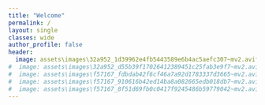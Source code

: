 ```yaml
---
title: "Welcome"
permalink: /
layout: single
classes: wide
author_profile: false
header:
  image: assets\images\32a952_1d39962e4fb5443589e6b4ac5aefc307~mv2.avif
#  image: assets\images\32a952_d55b39f17026412389451c25fab3e9f7~mv2.avif
#  image: assets\images\f57167_fdbdab42f6cf46a7a92d1783337d3665~mv2.avif
#  image: assets\images\f57167_910616b42ed14ba8a082665edb018db7~mv2.avif
#  image: assets\images\f57167_8f51d69fb0c0417f9245486b59779042~mv2.avif
---
```

